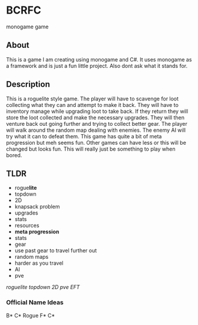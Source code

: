 # BCRFC
monogame game

## About
This is a game I am creating using monogame and C#. It uses monogame as a framework and is just a fun little project. Also dont ask what it stands for.

## Description
This is a roguelite style game. The player will have to scavenge for loot collecting what they can and attempt to make it back. They will have to inventory manage while upgrading loot to take back. If they return they will store the loot collected and make the necessary upgrades. They will then venture back out going further and trying to collect better gear. The player will walk around the random map dealing with enemies. The enemy AI will try what it can to defeat them. This game has quite a bit of meta progression but meh seems fun. Other games can have less or this will be changed but looks fun. This will really just be something to play when bored.

## TLDR
- rogue**lite**
- topdown
- 2D
- knapsack problem
- upgrades
- stats
- resources
- **meta progression**
- stats
- gear
- use past gear to travel further out
- random maps
- harder as you travel
- AI
- pve

*roguelite topdown 2D pve EFT*

### Official Name Ideas
B* C* Rogue F* C*
